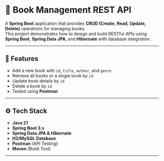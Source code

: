 # 📘 Book Management REST API

A **Spring Boot** application that provides **CRUD (Create, Read, Update, Delete)** operations for managing books.  
This project demonstrates how to design and build RESTful APIs using **Spring Boot**, **Spring Data JPA**, and **Hibernate** with database integration.

---

## 🚀 Features
- Add a new book with `id`, `title`, `author`, and `genre`  
- Retrieve all books or a single book by `id`  
- Update book details by `id`  
- Delete a book by `id`  
- Tested using **Postman**

---

## ⚙️ Tech Stack
- **Java 21**  
- **Spring Boot 3.x**  
- **Spring Data JPA & Hibernate**  
- **H2/MySQL Database**  
- **Postman** (API Testing)  
- **Maven** (Build Tool)  

---
